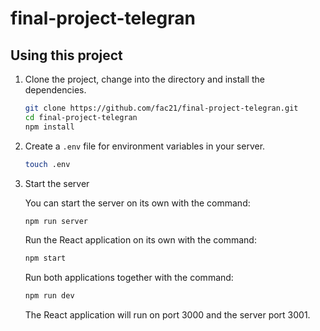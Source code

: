 # final-project-telegran

## Using this project

1. Clone the project, change into the directory and install the dependencies.

   ```bash
   git clone https://github.com/fac21/final-project-telegran.git
   cd final-project-telegran
   npm install
   ```

2. Create a `.env` file for environment variables in your server.

   ```bash
   touch .env
   ```

3. Start the server

   You can start the server on its own with the command:

   ```bash
   npm run server
   ```

   Run the React application on its own with the command:

   ```bash
   npm start
   ```

   Run both applications together with the command:

   ```bash
   npm run dev
   ```

   The React application will run on port 3000 and the server port 3001.